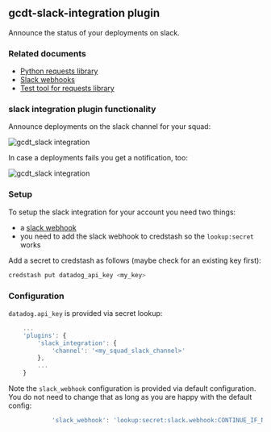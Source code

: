 ## gcdt-slack-integration plugin

Announce the status of your deployments on slack.


### Related documents

* [Python requests library](http://docs.python-requests.org/en/master/)
* [Slack webhooks](https://api.slack.com/incoming-webhooks)
* [Test tool for requests library](https://github.com/bhodorog/pytest-vts)


### slack integration plugin functionality

Announce deployments on the slack channel for your squad: 

![gcdt_slack integration](/_static/images/slack_notifications.png "gcdt slack integration")

In case a deployments fails you get a notification, too: 

![gcdt_slack integration](/_static/images/slack_notification_failed.png "gcdt slack integration")


### Setup

To setup the slack integration for your account you need two things:

* a [slack webhook](https://api.slack.com/incoming-webhooks)
* you need to add the slack webhook to credstash so the `lookup:secret` works


Add a secret to credstash as follows (maybe check for an existing key first):

``` bash
credstash put datadog_api_key <my_key>
```


### Configuration

`datadog.api_key` is provided via secret lookup:

``` js
    ...
    'plugins': {
        'slack_integration': {
            'channel': '<my_squad_slack_channel>'
        },
        ...
    }
```

Note the `slack_webhook` configuration is provided via default configuration. You do not need to change that as long as you are happy with the default config:

``` js
            'slack_webhook': 'lookup:secret:slack.webhook:CONTINUE_IF_NOT_FOUND'
```
